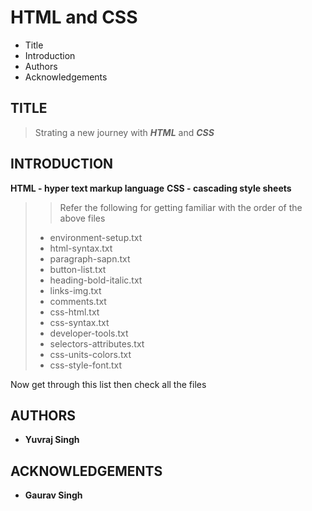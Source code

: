 # HTML and CSS

- Title
- Introduction
- Authors
- Acknowledgements

## TITLE

> Strating a new journey with ***HTML*** and ***CSS***

## INTRODUCTION

**HTML - hyper text markup language**
**CSS - cascading style sheets** 

>
>> Refer the following for getting familiar with the order of the above files
>
> - environment-setup.txt
> - html-syntax.txt
> - paragraph-sapn.txt
> - button-list.txt
> - heading-bold-italic.txt
> - links-img.txt
> - comments.txt
> - css-html.txt
> - css-syntax.txt
> - developer-tools.txt
> - selectors-attributes.txt
> - css-units-colors.txt
> - css-style-font.txt

Now get through this list then check all the files 
## AUTHORS

- **Yuvraj Singh**

## ACKNOWLEDGEMENTS

- **Gaurav Singh**

